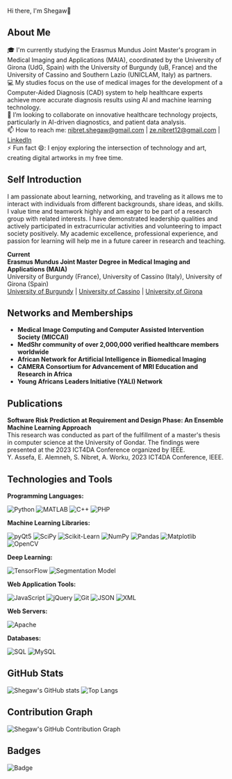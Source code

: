 Hi there, I'm Shegaw👋

## About Me

🎓 I'm currently studying the Erasmus Mundus Joint Master's program in Medical Imaging and Applications (MAIA), coordinated by the University of Girona (UdG, Spain) with the University of Burgundy (uB, France) and the University of Cassino and Southern Lazio (UNICLAM, Italy) as partners.  
💻 My studies focus on the use of medical images for the development of a Computer-Aided Diagnosis (CAD) system to help healthcare experts achieve more accurate diagnosis results using AI and machine learning technology.  
👯 I’m looking to collaborate on innovative healthcare technology projects, particularly in AI-driven diagnostics, and patient data analysis.  
📫 How to reach me: nibret.shegaw@gmail.com | ze.nibret12@gmail.com | [LinkedIn](https://www.linkedin.com/in/shegaw-nibret-gelaw-b8b077168/)  
⚡ Fun fact 😄: I enjoy exploring the intersection of technology and art, creating digital artworks in my free time.

## Self Introduction

I am passionate about learning, networking, and traveling as it allows me to interact with individuals from different backgrounds, share ideas, and skills. I value time and teamwork highly and am eager to be part of a research group with related interests. I have demonstrated leadership qualities and actively participated in extracurricular activities and volunteering to impact society positively. My academic excellence, professional experience, and passion for learning will help me in a future career in research and teaching.


**Current**  
**Erasmus Mundus Joint Master Degree in Medical Imaging and Applications (MAIA)**  
University of Burgundy (France), University of Cassino (Italy), University of Girona (Spain)  
[University of Burgundy](https://en.u-bourgogne.fr/) | [University of Cassino](https://www.unicas.it/) | [University of Girona](https://www.udg.edu/en/)


## Networks and Memberships

- **Medical Image Computing and Computer Assisted Intervention Society (MICCAI)**
- **MedShr community of over 2,000,000 verified healthcare members worldwide**
- **African Network for Artificial Intelligence in Biomedical Imaging**
- **CAMERA Consortium for Advancement of MRI Education and Research in Africa**
- **Young Africans Leaders Initiative (YALI) Network**



## Publications

**Software Risk Prediction at Requirement and Design Phase: An Ensemble Machine Learning Approach**  
This research was conducted as part of the fulfillment of a master's thesis in computer science at the University of Gondar. The findings were presented at the 2023 ICT4DA Conference organized by IEEE.  
Y. Assefa, E. Alemneh, S. Nibret, A. Worku, 2023 ICT4DA Conference, IEEE.


## Technologies and Tools

**Programming Languages:**

![Python](https://img.shields.io/badge/-Python-3776AB?style=flat&logo=python&logoColor=white)
![MATLAB](https://img.shields.io/badge/-MATLAB-0076A8?style=flat&logo=Mathworks&logoColor=white)
![C++](https://img.shields.io/badge/-C++-00599C?style=flat&logo=cplusplus&logoColor=white)
![PHP](https://img.shields.io/badge/-PHP-777BB4?style=flat&logo=php&logoColor=white)

**Machine Learning Libraries:**

![pyQt5](https://img.shields.io/badge/-pyQt5-41CD52?style=flat&logo=Qt&logoColor=white)
![SciPy](https://img.shields.io/badge/-SciPy-8CAAE6?style=flat&logo=scipy&logoColor=white)
![Scikit-Learn](https://img.shields.io/badge/-Scikit--Learn-F7931E?style=flat&logo=scikit-learn&logoColor=white)
![NumPy](https://img.shields.io/badge/-NumPy-013243?style=flat&logo=numpy&logoColor=white)
![Pandas](https://img.shields.io/badge/-Pandas-150458?style=flat&logo=pandas&logoColor=white)
![Matplotlib](https://img.shields.io/badge/-Matplotlib-13A5B0?style=flat&logo=matplotlib&logoColor=white)
![OpenCV](https://img.shields.io/badge/-OpenCV-5C3EE8?style=flat&logo=opencv&logoColor=white)

**Deep Learning:**

![TensorFlow](https://img.shields.io/badge/-TensorFlow-FF6F00?style=flat&logo=tensorflow&logoColor=white)
![Segmentation Model](https://img.shields.io/badge/-Segmentation%20Model-21A0A0?style=flat)

**Web Application Tools:**

![JavaScript](https://img.shields.io/badge/-JavaScript-F7DF1E?style=flat&logo=javascript&logoColor=black)
![jQuery](https://img.shields.io/badge/-jQuery-0769AD?style=flat&logo=jquery&logoColor=white)
![Git](https://img.shields.io/badge/-Git-F05032?style=flat&logo=git&logoColor=white)
![JSON](https://img.shields.io/badge/-JSON-000000?style=flat&logo=json&logoColor=white)
![XML](https://img.shields.io/badge/-XML-FF6600?style=flat)

**Web Servers:**

![Apache](https://img.shields.io/badge/-Apache-D22128?style=flat&logo=apache&logoColor=white)

**Databases:**

![SQL](https://img.shields.io/badge/-SQL-4479A1?style=flat&logo=sql&logoColor=white)
![MySQL](https://img.shields.io/badge/-MySQL-4479A1?style=flat&logo=mysql&logoColor=white)

## GitHub Stats

![Shegaw's GitHub stats](https://github-readme-stats.vercel.app/api?username=ZeN-PixelPioneer&show_icons=true&theme=radical)
![Top Langs](https://github-readme-stats.vercel.app/api/top-langs/?username=ZeN-PixelPioneer&layout=compact&theme=radical)

## Contribution Graph

![Shegaw's GitHub Contribution Graph](https://activity-graph.herokuapp.com/graph?username=ZeN-PixelPioneer&theme=rogue)

## Badges

![Badge](https://img.shields.io/badge/-BadgeText-<color>)
